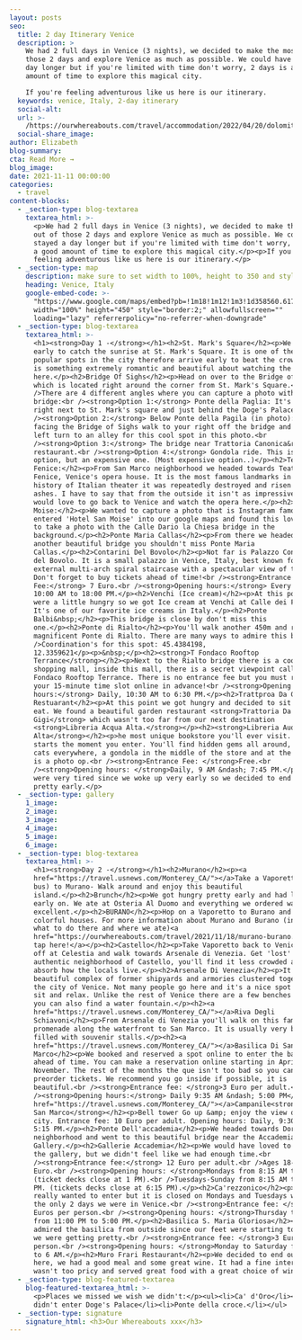 ```yaml
---
layout: posts
seo:
  title: 2 day Itinerary Venice
  description: >
    We had 2 full days in Venice (3 nights), we decided to make the most out of
    those 2 days and explore Venice as much as possible. We could have stayed a
    day longer but if you're limited with time don't worry, 2 days is a good
    amount of time to explore this magical city.

    If you're feeling adventurous like us here is our itinerary.
  keywords: venice, Italy, 2-day itinerary
  social-alt:
  url: >-
    /https://ourwhereabouts.com/travel/accommodation/2022/04/20/dolomites-travel-guide.html
  social-share_image:
author: Elizabeth
blog-summary:
cta: Read More →
blog_image:
date: 2021-11-11 00:00:00
categories:
  - travel
content-blocks:
  - _section-type: blog-textarea
    textarea_html: >-
      <p>We had 2 full days in Venice (3 nights), we decided to make the most
      out of those 2 days and explore Venice as much as possible. We could have
      stayed a day longer but if you're limited with time don't worry, 2 days is
      a good amount of time to explore this magical city.</p><p>If you're
      feeling adventurous like us here is our itinerary.</p>
  - _section-type: map
    description: make sure to set width to 100%, height to 350 and style to border 2
    heading: Venice, Italy
    google-embed-code: >-
      "https://www.google.com/maps/embed?pb=!1m18!1m12!1m3!1d358560.6175713807!2d12.107145485119906!3d45.404200740253074!2m3!1f0!2f0!3f0!3m2!1i1024!2i768!4f13.1!3m3!1m2!1s0x477eb1daf1d63d89%3A0x7ba3c6f0bd92102f!2sVenice%2C%20Metropolitan%20City%20of%20Venice%2C%20Italy!5e0!3m2!1sen!2sil!4v1653732988250!5m2!1sen!2sil"
      width="100%" height="450" style="border:2;" allowfullscreen=""
      loading="lazy" referrerpolicy="no-referrer-when-downgrade"
  - _section-type: blog-textarea
    textarea_html: >-
      <h1><strong>Day 1 -</strong></h1><h2>St. Mark's Square</h2><p>We woke up
      early to catch the sunrise at St. Mark's Square. It is one of the most
      popular spots in the city therefore arrive early to beat the crowds. There
      is something extremely romantic and beautiful about watching the sunrise
      here.</p><h2>Bridge Of Sighs</h2><p>Head on over to the Bridge of Sighs
      which is located right around the corner from St. Mark's Square.<br
      />There are 4 different angles where you can capture a photo with this
      bridge:<br /><strong>Option 1:</strong> Ponte della Paglia: It's a bridge
      right next to St. Mark's square and just behind the Doge's Palace.<br
      /><strong>Option 2:</strong> Below Ponte della Pagila (in photo): When
      facing the Bridge of Sighs walk to your right off the bridge and make a
      left turn to an alley for this cool spot in this photo.<br
      /><strong>Option 3:</strong> The bridge near Trattoria Canonica&rlm;
      restaurant.<br /><strong>Option 4:</strong> Gondola ride. This is a great
      option, but an expensive one. (Most expensive option..)</p><h2>Teatro La
      Fenice:</h2><p>From San Marco neighborhood we headed towards Teatro La
      Fenice, Venice's opera house. It is the most famous landmarks in the
      history of Italian theater it was repeatedly destroyed and risen from its
      ashes. I have to say that from the outside it isn't as impressive but I
      would love to go back to Venice and watch the opera here.</p><h2>Hotel San
      Moise:</h2><p>We wanted to capture a photo that is Instagram famous so we
      entered 'Hotel San Moise' into our google maps and found this lovely spot
      to take a photo with the Calle Dario la Chiesa bridge in the
      background.</p><h2>Ponte Maria Callas</h2><p>From there we headed towards
      another beautiful bridge you shouldn't miss Ponte Maria
      Callas.</p><h2>Contarini Del Bovolo</h2><p>Not far is Palazzo Contarini
      del Bovolo. It is a small palazzo in Venice, Italy, best known for its
      external multi-arch spiral staircase with a spectacular view of the city.
      Don't forget to buy tickets ahead of time!<br /><strong>Entrance
      Fee:</strong> 7 Euro.<br /><strong>Opening hours:</strong> Every day,
      10:00 AM to 18:00 PM.</p><h2>Venchi (Ice cream)</h2><p>At this point we
      were a little hungry so we got Ice cream at Venchi at Calle dei Fabbri.
      It's one of our favorite ice creams in Italy.</p><h2>Ponte
      Balbi&nbsp;</h2><p>This bridge is close by don't miss this
      one.</p><h2>Ponte di Rialto</h2><p>You'll walk another 450m and reach the
      magnificent Ponte di Rialto. There are many ways to admire this bridge.<br
      />Coordination's for this spot: 45.4384198,
      12.3359621</p><p>&nbsp;</p><h2><strong>T Fondaco Rooftop
      Terrance</strong></h2><p>Next to the Rialto bridge there is a cool
      shopping mall, inside this mall, there is a secret viewpoint called T
      Fondaco Rooftop Terrance. There is no entrance fee but you must reserve
      your 15-minute time slot online in advance!<br /><strong>Opening
      hours:</strong> Daily, 10:30 AM to 6:30 PM.</p><h2>Trattproa Da Gigi
      Restuarant</h2><p>At this point we got hungry and decided to sit down and
      eat. We found a beautiful garden restaurant <strong>Trattoria Da
      Gigi</strong> which wasn't too far from our next destination
      <strong>Libreria Acqua Alta.</strong></p><h2><strong>Libreria Auqa
      Alta</strong></h2><p>he most unique bookstore you'll ever visit. The magic
      starts the moment you enter. You'll find hidden gems all around, friendly
      cats everywhere, a gondola in the middle of the store and at the end of it
      is a photo op.<br /><strong>Entrance Fee: </strong>Free.<br
      /><strong>Opening hours: </strong>Daily, 9 AM &ndash; 7:45 PM.</p><p>We
      were very tired since we woke up very early so we decided to end the day
      pretty early.</p>
  - _section-type: gallery
    1_image:
    2_image:
    3_image:
    4_image:
    5_image:
    6_image:
  - _section-type: blog-textarea
    textarea_html: >-
      <h1><strong>Day 2 -</strong></h1><h2>Murano</h2><p><a
      href="https://travel.usnews.com/Monterey_CA/">︎</a>Take a Vaporetto (Water
      bus) to Murano- Walk around and enjoy this beautiful
      island.</p><h2>Brunch</h2><p>We got hungry pretty early and had lunch
      early on. We ate at Osteria Al Duomo and everything we ordered was
      excellent.</p><h2>BURANO</h2><p>Hop on a Vaporetto to Burano and enjoy the
      colorful houses. For more information about Murano and Burano (including
      what to do there and where we ate)<a
      href="https://ourwhereabouts.com/travel/2021/11/18/murano-burano.html">
      tap here!</a></p><h2>Castello</h2><p>Take Vaporetto back to Venice - Get
      off at Celestia and walk towards Arsenale di Venezia. Get 'lost' in the
      authentic neighborhood of Castello, you'll find it less crowded and get to
      absorb how the locals live.</p><h2>Arsenale Di Venezia</h2><p>It is a
      beautiful complex of former shipyards and armories clustered together in
      the city of Venice. Not many people go here and it's a nice spot to just
      sit and relax. Unlike the rest of Venice there are a few benches here and
      you can also find a water fountain.</p><h2><a
      href="https://travel.usnews.com/Monterey_CA/">︎</a>Riva Degli
      Schiavoni</h2><p>From Arsenale di Venezia you'll walk on this famous
      promenade along the waterfront to San Marco. It is usually very busy and
      filled with souvenir stalls.</p><h2><a
      href="https://travel.usnews.com/Monterey_CA/">︎</a>Basilica Di San
      Marco</h2><p>We booked and reserved a spot online to enter the basilica
      ahead of time. You can make a reservation online starting in April until
      November. The rest of the months the que isn't too bad so you can't
      preorder tickets. We recommend you go inside if possible, it is
      beautiful.<br /><strong>Entrance fee: </strong>3 Euro per adult.<br
      /><strong>Opening hours:</strong> Daily 9:35 AM &ndash; 5:00 PM</p><h2><a
      href="https://travel.usnews.com/Monterey_CA/">︎</a>Campanile<strong>&nbsp;Di
      San Marco</strong></h2><p>Bell tower Go up &amp; enjoy the view of the
      city. Entrance fee: 10 Euro per adult. Opening hours: Daily, 9:30 AM to
      5:15 PM.</p><h2>Ponte Dell'accademia</h2><p>We headed towards Dorsodouro
      neighborhood and went to this beautiful bridge near the Accademia
      Gallery.</p><h2>Gallerie Accademia</h2><p>We would have loved to go into
      the gallery, but we didn't feel like we had enough time.<br
      /><strong>Entrance fee:</strong> 12 Euro per adult.<br />Ages 18-25 - 2
      Euro.<br /><strong>Opening hours: </strong>Mondays from 8:15 AM to 2 PM
      (ticket decks close at 1 PM).<br />Tuesdays-Sunday from 8:15 AM to 7:15
      PM. (tickets decks close at 6:15 PM).</p><h2>Ca'rezzonico</h2><p>We also
      really wanted to enter but it is closed on Mondays and Tuesdays which were
      the only 2 days we were in Venice.<br /><strong>Entrance fee: </strong>7.5
      Euros per person.<br /><strong>Opening hours: </strong>Thursday to Sunday,
      from 11:00 PM to 5:00 PM.</p><h2>Basilica S. Maria Gloriosa</h2><p>We
      admired the basilica from outside since our feet were starting to ache and
      we were getting pretty.<br /><strong>Entrance fee: </strong>3 Euro per
      person.<br /><strong>Opening hours: </strong>Monday to Saturday from 9 AM
      to 6 AM.</p><h2>Muro Frari Restaurant</h2><p>We decided to end our day
      here, we had a good meal and some great wine. It had a fine interior,
      wasn't too pricy and served great food with a great choice of wine.</p>
  - _section-type: blog-featured-textarea
    blog-featured-textarea_html: >-
      <p>Places we missed we wish we didn't:</p><ul><li>Ca' d'Oro</li><li>We
      didn't enter Doge's Palace</li><li>Ponte della croce.</li></ul>
  - _section-type: signature
    signature_html: <h3>Our Whereabouts xxx</h3>
---
```

